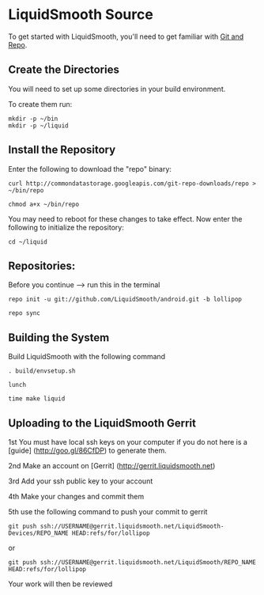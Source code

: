 LiquidSmooth Source
===================
To get started with LiquidSmooth, you'll need to get
familiar with [Git and Repo](http://source.android.com/source/version-control.html).

Create the Directories
----------------------

You will need to set up some directories in your build environment.

To create them run:

    mkdir -p ~/bin
    mkdir -p ~/liquid

Install the Repository
----------------------

Enter the following to download the "repo" binary:

    curl http://commondatastorage.googleapis.com/git-repo-downloads/repo > ~/bin/repo

    chmod a+x ~/bin/repo

You may need to reboot for these changes to take effect. 
Now enter the following to initialize the repository:

    cd ~/liquid

Repositories:
---------------

Before you continue --> run this in the terminal

    repo init -u git://github.com/LiquidSmooth/android.git -b lollipop

    repo sync
    

Building the System
---------------

Build LiquidSmooth with the following command

    . build/envsetup.sh
    
    lunch
    
    time make liquid

Uploading to the LiquidSmooth Gerrit
---------------

1st You must have local ssh keys on your computer if you do not here is a [guide] (http://goo.gl/86CfDP) to generate them.

2nd Make an account on [Gerrit] (http://gerrit.liquidsmooth.net)

3rd Add your ssh public key to your account

4th Make your changes and commit them

5th use the following command to push your commit to gerrit

    git push ssh://USERNAME@gerrit.liquidsmooth.net/LiquidSmooth-Devices/REPO_NAME HEAD:refs/for/lollipop
or

    git push ssh://USERNAME@gerrit.liquidsmooth.net/LiquidSmooth/REPO_NAME HEAD:refs/for/lollipop

Your work will then be reviewed